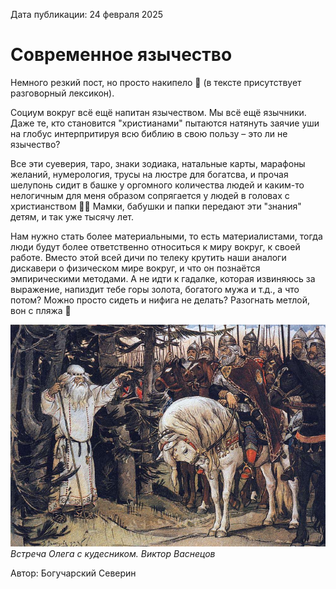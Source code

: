 <span>Дата публикации: 24 февраля 2025</span>

Современное язычество
=

Немного резкий пост, но просто накипело 🙂 (в тексте присутствует разговорный лексикон).


Социум вокруг всё ещё напитан язычеством. Мы всё ещё язычники. Даже те, кто становится "христианами" пытаются натянуть заячие уши на глобус интерпритируя всю библию в свою пользу – это ли не язычество?

Все эти суеверия, таро, знаки зодиака, натальные карты, марафоны желаний, нумерология, трусы на люстре для богатсва, и прочая шелупонь сидит в башке у оргомного количества людей и каким-то нелогичным для меня образом сопрягается у людей в головах с христианством 🤯🤯 Мамки, бабушки и папки передают эти "знания" детям, и так уже тысячу лет.

Нам нужно стать более материальными, то есть материалистами, тогда люди будут более ответственно относиться к миру вокруг, к своей работе. Вместо этой всей дичи по телеку крутить наши аналоги дискавери о физическом мире вокруг, и что он познаётся эмпирическими методами. А не идти к гадалке, которая извиняюсь за выражение, напиздит тебе горы золота, богатого мужа и т.д., а что потом? Можно просто сидеть и нифига не делать? Разогнать метлой, вон с пляжа 🙂

![Istambul](/images/art-images/song-about-oleg.jpg)
*Встреча Олега с кудесником. Виктор Васнецов*


<span>Автор: Богучарский Северин</span>